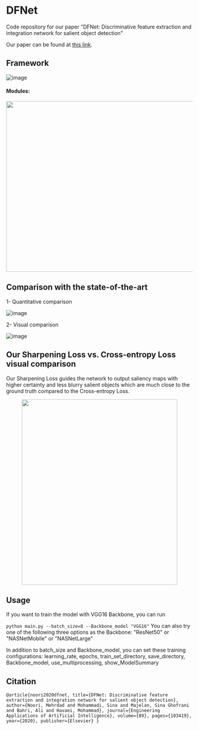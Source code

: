 # DFNet
Code repository for our paper "DFNet: Discriminative feature extraction and integration network for salient object detection"

Our paper can be found at [this link](https://www.sciencedirect.com/science/article/abs/pii/S0952197619303252).

## Framework
![image](https://github.com/Sina-Mohammadi/DFNet/blob/master/figures/Framework.png)

#### Modules:
<p align="center"><img src="https://github.com/Sina-Mohammadi/DFNet/blob/master/figures/Modules.PNG" img align="center" width="780" height="460"></p>


## Comparison with the state-of-the-art
1- Quantitative comparison

![image](https://github.com/Sina-Mohammadi/DFNet/blob/master/figures/Quantitative%20Comparison.PNG)


2- Visual comparison

![image](https://github.com/Sina-Mohammadi/DFNet/blob/master/figures/Visual%20Comparison.png)

## Our Sharpening Loss vs. Cross-entropy Loss visual comparison
Our Sharpening Loss guides the network to output saliency maps with higher certainty and less blurry salient objects which are much close to the ground truth compared to the Cross-entropy Loss.

<p align="center"><img src="https://github.com/Sina-Mohammadi/DFNet/blob/master/figures/Sharpenning%20Loss%20vs.%20Cross-entropy%20Loss.png" width="420" height="500"></p>

## Usage
If you want to train the model with VGG16 Backbone, you can run

`
python main.py --batch_size=8 --Backbone_model "VGG16"
`
You can also try one of the following three options as the Backbone: "ResNet50" or "NASNetMobile" or "NASNetLarge"

In addition to batch_size and Backbone_model, you can set these training configurations: learning_rate, epochs, train_set_directory, save_directory, Backbone_model, use_multiprocessing, show_ModelSummary

## Citation
`
@article{noori2020dfnet,
  title={DFNet: Discriminative feature extraction and integration network for salient object detection},
  author={Noori, Mehrdad and Mohammadi, Sina and Majelan, Sina Ghofrani and Bahri, Ali and Havaei, Mohammad},
  journal={Engineering Applications of Artificial Intelligence},
  volume={89},
  pages={103419},
  year={2020},
  publisher={Elsevier}
}
`
